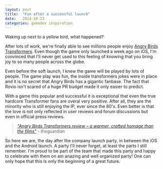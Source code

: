 ```yaml
---
layout: post
title:  "Fun after a successful launch"
date:   2014-10-23
categories: gamedev inspiration
---
```


Waking up next to a yellow bird, what happened?

After lots of work, we're finally able to see millions people enjoy [Angry Birds Transformers](http://transformers.angrybirds.com/). Even though the game only launched a week ago on iOS, I'm convinced that I'll never get used to this feeling of knowing that you bring joy to so many people across the globe.

Even before the soft launch, I knew the game will be played by lots of people. The game play was fun, the inside transformers jokes were in place and it is no secret that Angry Birds has a gigantic fanbase. The fact that Rovio isn't scared of a huge PR budget made it only easier to predict.

With a game this popular and successful it is exceptional that even the true hardcore Transformer fans are overal very positive. After all, they are the minority who is still enjoying the IP, ever since the 80's. Even better is that the love is not only reflected in user reviews and forum discussions but even in official press reviews.

> _["Angry Birds Transformers review – a warmer, crafted homage than the films"](http://www.theguardian.com/technology/2014/oct/21/angry-birds-transformers-review-rovio)_ - theguardian

So here we are, the day after the company launch party, in between the iOS and the Android launch. A party I'll never forget, at least the parts I still remember. I'm proud to be part of the team that made this party and happy to celebrate with them on am anazing and well organized party! One can only hope that this is only the beginning of a great future.